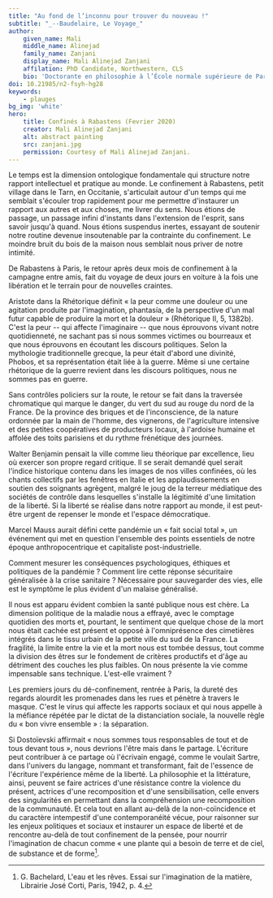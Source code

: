 ```yaml
---
title: "Au fond de l’inconnu pour trouver du nouveau !"
subtitle: "_--Baudelaire, Le Voyage_"
author:
    given_name: Mali
    middle_name: Alinejad
    family_name: Zanjani
    display_name: Mali Alinejad Zanjani	
    affilation: PhD Candidate, Northwestern, CLS
    bio: 'Doctorante en philosophie à l’École normale supérieure de Paris, Mali Alinejad Zanjani mène des recherches sur l’ontologie, la noétique et la psychologie d’Avicenne et sa réception latine au XVIe siècle. En particulier, ses recherches portent sur l’imagination et la matière. Elle est aussi artiste plasticienne.'
doi: 10.21985/n2-fsyh-hg28
keywords:
    - plauges
bg_img: 'white'
hero:
    title: Confinés à Rabastens (Fevrier 2020)
    creator: Mali Alinejad Zanjani
    alt: abstract painting
    src: zanjani.jpg
    permission: Courtesy of Mali Alinejad Zanjani.
---
```


Le temps est la dimension ontologique fondamentale qui structure notre rapport intellectuel et pratique au monde. Le confinement à Rabastens, petit village dans le Tarn, en Occitanie, s'articulait autour d'un temps qui me semblait s'écouler trop rapidement pour me permettre d'instaurer un rapport aux autres et aux choses, me livrer du sens. Nous étions de passage, un passage infini d'instants dans l'extension de l'esprit, sans savoir jusqu'à quand. Nous étions suspendus inertes, essayant de soutenir notre routine devenue insoutenable par la contrainte du confinement. Le moindre bruit du bois de la maison nous semblait nous priver de notre intimité.

De Rabastens à Paris, le retour après deux mois de confinement à la campagne entre amis, fait du voyage de deux jours en voiture à la fois une libération et le terrain pour de nouvelles craintes.

Aristote dans la Rhétorique définit « la peur comme une douleur ou une agitation produite par l'imagination, phantasía, de la perspective d'un mal futur capable de produire la mort et la douleur » (Rhétorique II, 5, 1382b). C'est la peur -- qui affecte l'imaginaire -- que nous éprouvons vivant notre quotidienneté, ne sachant pas si nous sommes victimes ou bourreaux et que nous éprouvons en écoutant les discours politiques. Selon la mythologie traditionnelle grecque, la peur était d'abord une divinité, Phobos, et sa représentation était liée à la guerre. Même si une certaine rhétorique de la guerre revient dans les discours politiques, nous ne sommes pas en guerre.

Sans contrôles policiers sur la route, le retour se fait dans la traversée chromatique qui marque le danger, du vert du sud au rouge du nord de la France. De la province des briques et de l'inconscience, de la nature ordonnée par la main de l'homme, des vignerons, de l'agriculture intensive et des petites coopératives de producteurs locaux, à l'ardoise humaine et affolée des toits parisiens et du rythme frénétique des journées.

Walter Benjamin pensait la ville comme lieu théorique par excellence, lieu où exercer son propre regard critique. Il se serait demandé quel serait l'indice historique contenu dans les images de nos villes confinées, où les chants collectifs par les fenêtres en Italie et les applaudissements en soutien des soignants agrègent, malgré le joug de la terreur médiatique des sociétés de contrôle dans lesquelles s'installe la légitimité d'une limitation de la liberté. Si la liberté se réalise dans notre rapport au monde, il est peut-être urgent de repenser le monde et l'espace démocratique.

Marcel Mauss aurait défini cette pandémie un « fait social total », un événement qui met en question l'ensemble des points essentiels de notre époque anthropocentrique et capitaliste post-industrielle.

Comment mesurer les conséquences psychologiques, éthiques et politiques de la pandémie ? Comment lire cette réponse sécuritaire généralisée à la crise sanitaire ? Nécessaire pour sauvegarder des vies, elle est le symptôme le plus évident d'un malaise généralisé.

Il nous est apparu évident combien la santé publique nous est chère. La dimension politique de la maladie nous a effrayé, avec le comptage quotidien des morts et, pourtant, le sentiment que quelque chose de la mort nous était cachée est présent et opposé à l'omniprésence des cimetières intégrés dans le tissu urbain de la petite ville du sud de la France. La fragilité, la limite entre la vie et la mort nous est tombée dessus, tout comme la division des êtres sur le fondement de critères productifs et d'âge au détriment des couches les plus faibles. On nous présente la vie comme impensable sans technique. L'est-elle vraiment ?

Les premiers jours du dé-confinement, rentrée à Paris, la dureté des regards alourdit les promenades dans les rues et pénètre à travers le masque. C'est le virus qui affecte les rapports sociaux et qui nous appelle à la méfiance répétée par le dictat de la distanciation sociale, la nouvelle règle du « bon vivre ensemble » : la séparation.

Si Dostoïevski affirmait « nous sommes tous responsables de tout et de tous devant tous », nous devrions l'être mais dans le partage. L'écriture peut contribuer à ce partage où l'écrivain engagé, comme le voulait Sartre, dans l'univers du langage, nommant et transformant, fait de l'essence de l'écriture l'expérience même de la liberté. La philosophie et la littérature, ainsi, peuvent se faire actrices d'une résistance contre la violence du présent, actrices d'une recomposition et d'une sensibilisation, celle envers des singularités en permettant dans la compréhension une recomposition de la communauté. Et cela tout en allant au-delà de la non-coïncidence et du caractère intempestif d'une contemporanéité vécue, pour raisonner sur les enjeux politiques et sociaux et instaurer un espace de liberté et de rencontre au-delà de tout confinement de la pensée, pour nourrir l'imagination de chacun comme « une plante qui a besoin de terre et de ciel, de substance et de forme[^1]. 

[^1]: G. Bachelard, L'eau et les rêves. Essai sur l'imagination de la matière, Librairie José Corti, Paris, 1942, p. 4.
